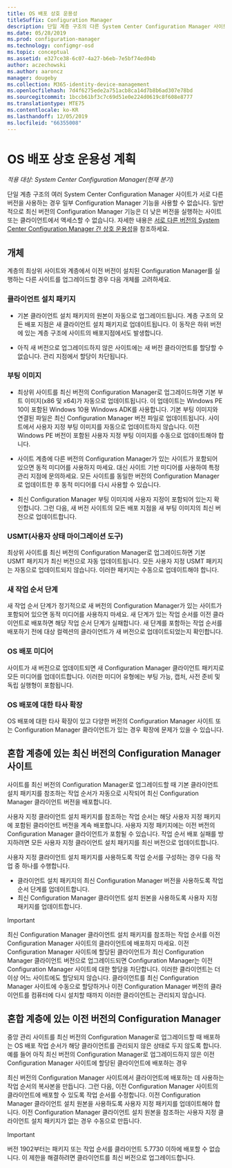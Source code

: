```yaml
---
title: OS 배포 상호 운용성
titleSuffix: Configuration Manager
description: 단일 계층 구조의 다른 System Center Configuration Manager 사이트가 서로 다른 버전을 사용하는 경우 상호 운용성 문제를 고려해야 합니다.
ms.date: 05/28/2019
ms.prod: configuration-manager
ms.technology: configmgr-osd
ms.topic: conceptual
ms.assetid: e327ce38-6c07-4a27-b6eb-7e5bf74ed04b
author: aczechowski
ms.author: aaroncz
manager: dougeby
ms.collection: M365-identity-device-management
ms.openlocfilehash: 7d4f6275ede2a751acb8ca14d7b8b6ad307e78bd
ms.sourcegitcommit: 1bccb61bf3c7c69d51e0e224d0619c8f608e8777
ms.translationtype: MTE75
ms.contentlocale: ko-KR
ms.lasthandoff: 12/05/2019
ms.locfileid: "66355008"
---
```

# <a name="plan-for-os-deployment-interoperability"></a>OS 배포 상호 운용성 계획

*적용 대상: System Center Configuration Manager(현재 분기)*

단일 계층 구조의 여러 System Center Configuration Manager 사이트가 서로 다른 버전을 사용하는 경우 일부 Configuration Manager 기능을 사용할 수 없습니다. 일반적으로 최신 버전의 Configuration Manager 기능은 더 낮은 버전을 실행하는 사이트 또는 클라이언트에서 액세스할 수 없습니다. 자세한 내용은 [서로 다른 버전의 System Center Configuration Manager 간 상호 운용성](/sccm/core/plan-design/hierarchy/interoperability-between-different-versions)을 참조하세요.  


## <a name="objects"></a>개체

계층의 최상위 사이트와 계층에서 이전 버전이 설치된 Configuration Manager를 실행하는 다른 사이트를 업그레이드할 경우 다음 개체를 고려하세요.  

### <a name="client-installation-package"></a>클라이언트 설치 패키지  

- 기본 클라이언트 설치 패키지의 원본이 자동으로 업그레이드됩니다. 계층 구조의 모든 배포 지점은 새 클라이언트 설치 패키지로 업데이트됩니다. 이 동작은 하위 버전에 있는 계층 구조에 사이트의 배포지점에서도 발생합니다.  

- 아직 새 버전으로 업그레이드하지 않은 사이트에는 새 버전 클라이언트를 할당할 수 없습니다. 관리 지점에서 할당이 차단됩니다.  

### <a name="boot-images"></a>부팅 이미지  

- 최상위 사이트를 최신 버전의 Configuration Manager로 업그레이드하면 기본 부트 이미지(x86 및 x64)가 자동으로 업데이트됩니다. 이 업데이트는 Windows PE 10이 포함된 Windows 10용 Windows ADK를 사용합니다. 기본 부팅 이미지와 연결된 파일은 최신 Configuration Manager 버전 파일로 업데이트됩니다. 사이트에서 사용자 지정 부팅 이미지를 자동으로 업데이트하지 않습니다. 이전 Windows PE 버전이 포함된 사용자 지정 부팅 이미지를 수동으로 업데이트해야 합니다.  

- 사이트 계층에 다른 버전의 Configuration Manager가 있는 사이트가 포함되어 있으면 동적 미디어를 사용하지 마세요. 대신 사이트 기반 미디어를 사용하여 특정 관리 지점에 문의하세요. 모든 사이트를 동일한 버전의 Configuration Manager로 업데이트한 후 동적 미디어를 다시 사용할 수 있습니다.

- 최신 Configuration Manager 부팅 이미지에 사용자 지정이 포함되어 있는지 확인합니다. 그런 다음, 새 버전 사이트의 모든 배포 지점을 새 부팅 이미지의 최신 버전으로 업데이트합니다.  

### <a name="user-state-migration-tool-usmt"></a>USMT(사용자 상태 마이그레이션 도구)  

최상위 사이트를 최신 버전의 Configuration Manager로 업그레이드하면 기본 USMT 패키지가 최신 버전으로 자동 업데이트됩니다. 모든 사용자 지정 USMT 패키지는 자동으로 업데이트되지 않습니다. 이러한 패키지는 수동으로 업데이트해야 합니다.  

### <a name="new-task-sequence-steps"></a>새 작업 순서 단계  

새 작업 순서 단계가 정기적으로 새 버전의 Configuration Manager가 있는 사이트가 포함되어 있으면 동적 미디어를 사용하지 마세요. 새 단계가 있는 작업 순서를 이전 클라이언트로 배포하면 해당 작업 순서 단계가 실패합니다. 새 단계를 포함하는 작업 순서를 배포하기 전에 대상 컬렉션의 클라이언트가 새 버전으로 업데이트되었는지 확인합니다.  

### <a name="os-deployment-media"></a>OS 배포 미디어  

사이트가 새 버전으로 업데이트되면 새 Configuration Manager 클라이언트 패키지로 모든 미디어를 업데이트합니다. 이러한 미디어 유형에는 부팅 가능, 캡처, 사전 준비 및 독립 실행형이 포함됩니다.

### <a name="third-party-extensions-to-os-deployment"></a>OS 배포에 대한 타사 확장  

OS 배포에 대한 타사 확장이 있고 다양한 버전의 Configuration Manager 사이트 또는 Configuration Manager 클라이언트가 있는 경우 확장에 문제가 있을 수 있습니다.  


## <a name="latest-version-of-configuration-manager-sites-in-a-mixed-hierarchy"></a>혼합 계층에 있는 최신 버전의 Configuration Manager 사이트  

사이트를 최신 버전의 Configuration Manager로 업그레이드할 때 기본 클라이언트 설치 패키지를 참조하는 작업 순서가 자동으로 시작되어 최신 Configuration Manager 클라이언트 버전을 배포합니다.

사용자 지정 클라이언트 설치 패키지를 참조하는 작업 순서는 해당 사용자 지정 패키지에 포함된 클라이언트 버전을 계속 배포합니다. 사용자 지정 패키지에는 이전 버전의 Configuration Manager 클라이언트가 포함될 수 있습니다. 작업 순서 배포 실패를 방지하려면 모든 사용자 지정 클라이언트 설치 패키지를 최신 버전으로 업데이트합니다.

사용자 지정 클라이언트 설치 패키지를 사용하도록 작업 순서를 구성하는 경우 다음 작업 중 하나를 수행합니다.

- 클라이언트 설치 패키지의 최신 Configuration Manager 버전을 사용하도록 작업 순서 단계를 업데이트합니다.
- 최신 Configuration Manager 클라이언트 설치 원본을 사용하도록 사용자 지정 패키지를 업데이트합니다.

> [!IMPORTANT]  
> 최신 Configuration Manager 클라이언트 설치 패키지를 참조하는 작업 순서를 이전 Configuration Manager 사이트의 클라이언트에 배포하지 마세요. 이전 Configuration Manager 사이트에 할당된 클라이언트가 최신 Configuration Manager 클라이언트 버전으로 업그레이드되면 Configuration Manager는 이전 Configuration Manager 사이트에 대한 할당을 차단합니다. 이러한 클라이언트는 더 이상 어느 사이트에도 할당되지 않습니다. 클라이언트를 최신 Configuration Manager 사이트에 수동으로 할당하거나 이전 Configuration Manager 버전의 클라이언트를 컴퓨터에 다시 설치할 때까지 이러한 클라이언트는 관리되지 않습니다.


## <a name="older-versions-of-configuration-manager-in-a-mixed-hierarchy"></a>혼합 계층에 있는 이전 버전의 Configuration Manager  

중앙 관리 사이트를 최신 버전의 Configuration Manager로 업그레이드할 때 배포하는 OS 배포 작업 순서가 해당 클라이언트를 관리되지 않은 상태로 두지 않도록 합니다. 예를 들어 아직 최신 버전의 Configuration Manager로 업그레이드하지 않은 이전 Configuration Manager 사이트에 할당된 클라이언트에 배포하는 경우

최신 버전의 Configuration Manager 사이트에서 클라이언트에 배포하는 데 사용하는 작업 순서의 복사본을 만듭니다. 그런 다음, 이전 Configuration Manager 사이트의 클라이언트에 배포할 수 있도록 작업 순서를 수정합니다. 이전 Configuration Manager 클라이언트 설치 원본을 사용하도록 사용자 지정 패키지를 업데이트해야 합니다. 이전 Configuration Manager 클라이언트 설치 원본을 참조하는 사용자 지정 클라이언트 설치 패키지가 없는 경우 수동으로 만듭니다.  

> [!Important]  
> 버전 1902부터는 패키지 또는 작업 순서를 클라이언트 5.7730 이하에 배포할 수 없습니다. 이 제한을 해결하려면 클라이언트를 최신 버전으로 업그레이드합니다.<!-- SCCMDocs-pr issue #3493 -->
